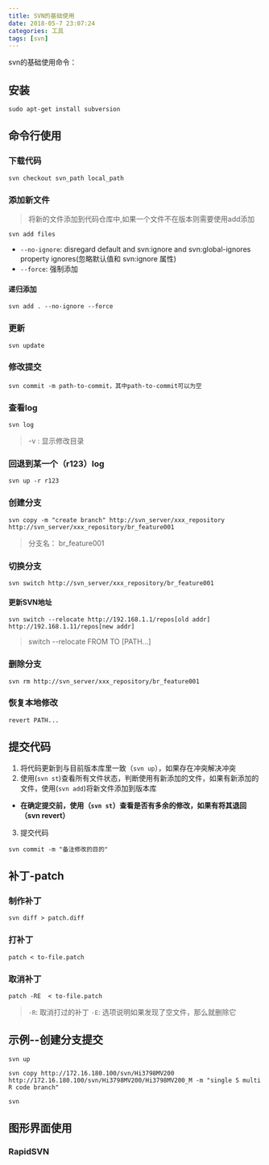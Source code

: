 ```yaml
---
title: SVN的基础使用
date: 2018-05-7 23:07:24
categories: 工具
tags: [svn]
---
```


svn的基础使用命令：

<!--more-->

## 安装

```
sudo apt-get install subversion
```

## 命令行使用

### 下载代码

```
svn checkout svn_path local_path
```

### 添加新文件

> 将新的文件添加到代码仓库中,如果一个文件不在版本则需要使用add添加
```
svn add files
```
* `--no-ignore`: disregard default and svn:ignore and svn:global-ignores property ignores(忽略默认值和 svn:ignore 属性)
* `--force`: 强制添加

#### 递归添加

```
svn add . --no-ignore --force
```

### 更新

```
svn update
```

### 修改提交

```
svn commit -m path-to-commit，其中path-to-commit可以为空
```

### 查看log

```
svn log
```
> -v : 显示修改目录


### 回退到某一个（r123）log

```
svn up -r r123
```

### 创建分支

```
svn copy -m "create branch" http://svn_server/xxx_repository http://svn_server/xxx_repository/br_feature001
```
>分支名： br_feature001

### 切换分支

```
svn switch http://svn_server/xxx_repository/br_feature001
```
#### 更新SVN地址

```
svn switch --relocate http://192.168.1.1/repos[old addr]  http://192.168.1.11/repos[new addr]
```
> switch --relocate FROM TO [PATH...]

### 删除分支

```
svn rm http://svn_server/xxx_repository/br_feature001
```

### 恢复本地修改

```
revert PATH...
```

## 提交代码

1. 将代码更新到与目前版本库里一致（`svn up`），如果存在冲突解决冲突
2. 使用(`svn st`)查看所有文件状态，判断使用有新添加的文件，如果有新添加的文件，使用(`svn add`)将新文件添加到版本库
  - **在确定提交前，使用（`svn st`）查看是否有多余的修改，如果有将其退回（svn revert）**
3. 提交代码
```
svn commit -m "备注修改的目的"
```

## 补丁-patch

### 制作补丁

```
svn diff > patch.diff
```

### 打补丁

```
patch < to-file.patch
```

### 取消补丁

```
patch -RE  < to-file.patch
```
> `-R`: 取消打过的补丁
> `-E`: 选项说明如果发现了空文件，那么就删除它

## 示例--创建分支提交

```
svn up

svn copy http://172.16.180.100/svn/Hi3798MV200 http://172.16.180.100/svn/Hi3798MV200/Hi3798MV200_M -m "single S multi R code branch"

svn
```

## 图形界面使用

### RapidSVN

